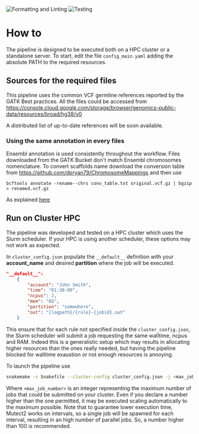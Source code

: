 ![Formatting and Linting](https://github.com/danilotat/RNA-neoflow/workflows/Format%20and%20Linting/badge.svg?branch=main&event=push)
![Testing](https://github.com/danilotat/RNA-neoflow/workflows/Testing/badge.svg?branch=main&event=push)


# How to 

The pipeline is designed to be executed both on a HPC cluster or a standalone server. To start, edit the file `config_main.yaml` adding the absolute PATH to the required resources. 

## Sources for the required files

This pipeline uses the common VCF germline references reported by the GATK Best practices. All the files could be accessed from https://console.cloud.google.com/storage/browser/genomics-public-data/resources/broad/hg38/v0

A distributed list of up-to-date references will be soon available.

### Using the same annotation in every files

Ensembl annotation is used consistently throughout the workflow. Files downloaded from the GATK Bucket don't match Ensembl chromosomes nomenclature. To convert scaffolds name download the conversion table from https://github.com/dpryan79/ChromosomeMappings and then use 

```
bcftools annotate -rename--chrs conv_table.txt original.vcf.gz | bgzip > renamed.vcf.gz 
```

As explained [here](https://www.biostars.org/p/98582/)

## Run on Cluster HPC

The pipeline was developed and tested on a HPC cluster which uses the Slurm scheduler. If your HPC is using another scheduler, these options may not work as expected.

In `cluster_config.json` populate the `__default__` definition with your **account_name** and desired **partition** where the job will be executed. 

```json
"__default__":
    {
        "account": "John Smith",
        "time": "01:30:00",
        "ncpus": 2,
        "mem": "8G",
        "partition": "somewhere",
        "out": "{logpath}/{rule}-{jobid}.out"
    }
```

This ensure that for each rule not specified inside the `cluster_config.json`, the Slurm scheduler will submit a job requesting the same walltime, ncpus and RAM. Indeed this is a generalistic setup which may results in allocating higher resources than the ones really needed, but having the pipeline blocked for walltime exaustion or not enough resources is annoying.

To launch the pipeline use 

```bash
snakemake -s Snakefile --cluster-config cluster_config.json -j <max_job_number> --use-conda --rerun-incomplete --cluster 'sbatch -p {cluster.partition} --mem {cluster.mem} -c {cluster.ncpus} -o {cluster.out} -t {cluster.time}'
```

Where `<max_job_number>` is an integer representing the maximum number of jobs that could be submitted on your cluster. Even if you declare a number higher than the one permitted, it may be executed scaling automatically to the maximum possible. Note that to guarantee lower execution time, Mutect2 works on intervals, so a single job will be spawned for each interval, resulting in an high number of parallel jobs. So, a number higher than 100 is recommended. 




